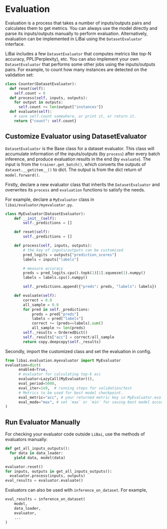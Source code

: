 # Evaluation
Evaluation is a process that takes a number of inputs/outputs pairs and calculates them to get metrics. You can always use the model directly and parse its inputs/outputs manually to perform evaluation. Alternatively, evaluation can be implemented in LiBai using the `DatasetEvaluator` interface.

LiBai includes a few `DatasetEvaluator` that computes metrics like top-N accuracy, PPL(Perplexity), etc. You can also implement your own `DatasetEvaluator` that performs some other jobs using the inputs/outputs pairs. For example, to count how many instances are detected on the validation set:
``` Python
class Counter(DatasetEvaluator):
  def reset(self):
    self.count = 0
  def process(self, inputs, outputs):
    for output in outputs:
      self.count += len(output["instances"])
  def evaluate(self):
    # save self.count somewhere, or print it, or return it.
    return {"count": self.count}
```

## Customize Evaluator using DatasetEvaluator
`DatasetEvaluator` is the Base class for a dataset evaluator. This class will accumulate information of the inputs/outputs (by `process`) after every batch inference, and produce evaluation results in the end (by `evaluate`). The input is from the `trainer.get_batch()`, which converts the outputs of `dataset.__getitem__()` to dict. The output is from the dict return of `model.forward()`.

Firstly, declare a new evaluator class that inherits the `DatasetEvaluator` and overwrites its `process` and `evaluation` functions to satisfy the needs.

For example, declare a `MyEvaluator` class in `libai/evaluator/myevaluator.py`.
``` Python
class MyEvaluator(DatasetEvaluator):
    def __init__(self):
        self._predictions = []

    def reset(self):
        self._predictions = []

    def process(self, inputs, outputs):
        # the key of inputs/outputs can be customized
        pred_logits = outputs["prediction_scores"]
        labels = inputs["labels"]

        # measure accuracy
        preds = pred_logits.cpu().topk(1)[1].squeeze(1).numpy()
        labels = labels.cpu().numpy()

        self._predictions.append({"preds": preds, "labels": labels})

    def evaluate(self):
        correct = 0.0
        all_sample = 0.0
        for pred in self._predictions:
            preds = pred["preds"]
            labels = pred["labels"]
            correct += (preds==labels).sum()
            all_sample += len(preds)
        self._results = OrderedDict()
        self._results["acc"] = correct/all_sample
        return copy.deepcopy(self._results)
```

Secondly, import the customized class and set the evaluation in config.
``` Python
from libai.evaluation.myevaluator import MyEvaluator
evaluation=dict(
      enabled=True,
      # evaluator for calculating top-k acc
      evaluator=LazyCall(MyEvaluator)(),
      eval_period=5000,
      eval_iter=1e9,  # running steps for validation/test
      # Metrics to be used for best model checkpoint.
      eval_metric="acc", # your returned metric key in MyEvaluator.evaluate()
      eval_mode="max", # set `max` or `min` for saving best model according to your metric
)
```

## Run Evaluator Manually
For checking your evaluator code outside `LiBai`, use the methods of evaluators manually:
``` Python
def get_all_inputs_outputs():
  for data in data_loader:
    yield data, model(data)

evaluator.reset()
for inputs, outputs in get_all_inputs_outputs():
  evaluator.process(inputs, outputs)
eval_results = evaluator.evaluate()
```

Evaluators can also be used with `inference_on_dataset`. For example,
``` Python
eval_results = inference_on_dataset(
    model,
    data_loader,
    evaluator,
    ...
)
```